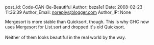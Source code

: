 post_id: Code-CAN-Be-Beautiful
Author: beza1e1
Date: 2008-02-23 11:36:39
Author_Email: noreply@blogger.com
Author_IP: None

Mergesort is more stable than Quicksort, though. This is why GHC now uses Mergesort for List.sort and dropped it&#39;s old Quicksort.<br /><br />Neither of them looks beautiful in the real world by the way.
